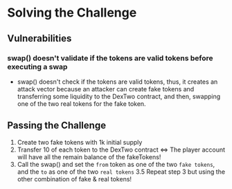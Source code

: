 # Solving the Challenge

## Vulnerabilities

### swap() doesn't validate if the tokens are valid tokens before executing a swap
- swap() doesn't check if the tokens are valid tokens, thus, it creates an attack vector because an attacker can create fake tokens and transferring some liquidity to the DexTwo contract, and then, swapping one of the two real tokens for the fake token.

## Passing the Challenge
1. Create two fake tokens with 1k initial supply
2. Transfer 10 of each token to the DexTwo contract <=> The player account will have all the remain balance of the fakeTokens!
3. Call the swap() and set the `from` token as one of the two `fake tokens`, and the `to` as one of the two `real tokens`
3.5 Repeat step 3 but using the other combination of fake & real tokens!